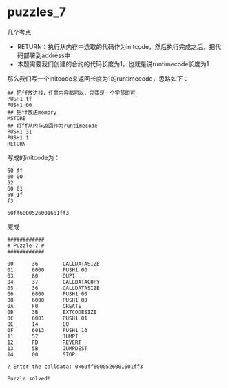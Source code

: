 # puzzles_7

几个考点

- RETURN：执行从内存中选取的代码作为initcode，然后执行完成之后，把代码部署到address中
- 本题需要我们创建的合约的代码长度为1，也就是说runtimecode长度为1

那么我们写一个initcode来返回长度为1的runtimecode，思路如下：

```
## 把ff放进栈，任意内容都可以，只要是一个字节即可
PUSH1 ff       
PUSH1 00		   
## 把ff放进memory 
MSTORE        
## 将ff从内存返回作为runtimecode
PUSH1 31
PUSH1 1
RETURN 
```

写成的initcode为：

```
60 ff
60 00
52
60 01
60 1f
f3

60ff6000526001601ff3
```

完成

```
############
# Puzzle 7 #
############

00      36        CALLDATASIZE
01      6000      PUSH1 00
03      80        DUP1
04      37        CALLDATACOPY
05      36        CALLDATASIZE
06      6000      PUSH1 00
08      6000      PUSH1 00
0A      F0        CREATE
0B      3B        EXTCODESIZE
0C      6001      PUSH1 01
0E      14        EQ
0F      6013      PUSH1 13
11      57        JUMPI
12      FD        REVERT
13      5B        JUMPDEST
14      00        STOP

? Enter the calldata: 0x60ff6000526001601ff3

Puzzle solved!
```





































